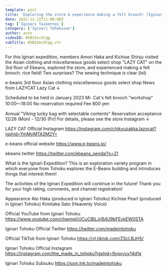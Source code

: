 ```yaml
---
template: post
title: 'Exploring the store & experience making a felt brooch! [Iginari Expedition]'
date: 2022-12-22T11:00:00Z
tag: ['Iginari Taikentai']
category: ['Iginari Tohokusan']
author: auto 
videoID: 05B3ZecXCqg
subTitle: 05B3ZecXCqg.vtt
---
```

For this Iginari expedition, members Amori Haka and Kichise Shinju visited the Asian clothing and miscellaneous goods select shop "LAZY CAT" on the 3rd floor of Ebeans, explored the store, and experienced making a felt brooch. rice field!
Two surprises? The sewing technique is clear (lol)



e-beans 3rd floor
Asian clothing miscellaneous goods select shop
News from LAZYCAT Lazy Cat ↓

Scheduled to be held in January 2023
Mr. Cat's felt brooch
"workshop"
10:00〜18:00 No reservation required
Fee 800 yen

Annual
"Viking lucky bag with selectable contents"
Reservation acceptance 12/26 (Mon) - 12/30 (Fri)
For details, please see the store Instagram ↓

LAZY CAT Official Instagram
https://instagram.com/chikyuzakka.lazycat?igshid=YmMyMTA2M2Y=




e-beans official website
https://www.e-beans.jp/

ebeans twitter
https://twitter.com/ebeans_sendai?s=21


What is the Iginari Expedition?
This is an exploration variety program in which everyone from Tohoku explores the E-Beans building and introduces things that interest them!

The activities of the Iginari Expedition will continue in the future! Thank you for your high rating, comments, and channel registration!

Appearance
Ato Haka (produced in Iginari Tohoku)
Kichise Pearl (produced in Iginari Tohoku)
Kimitaka Sato (Heavenly Voice)


Official YouTube from Iginari Tohoku
https://www.youtube.com/channel/UCuCBILJrBdU9bFEykEW0STA

Iginari Tohoku Official Twitter
https://twitter.com/madeintohoku

Official TikTok from Iginari Tohoku
https://vt.tiktok.com/ZScLBJH5/

Iginari Tohoku Official Instagram
https://instagram.com/the_made_in_tohoku?igshid=9yqxyuy14d1e

Iginari Tohoku Subsuku
https://ssm.lnk.to/madeintohoku